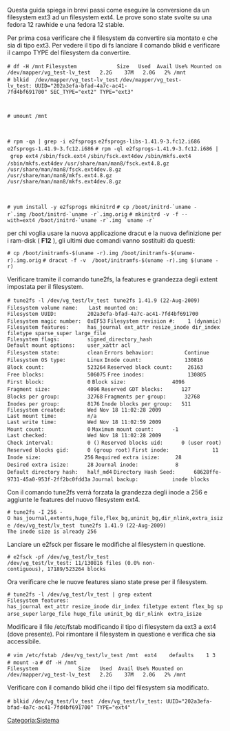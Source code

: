 Questa guida spiega in brevi passi come eseguire la conversione da un filesystem ext3 ad un filesystem ext4. Le prove sono state svolte su una fedora 12 rawhide e una fedora 12 stable.

Per prima cosa verificare che il filesystem da convertire sia montato e che sia di tipo ext3. Per vedere il tipo di fs lanciare il comando blkid e verificare il campo TYPE del filesystem da convertire.

`# df -H /mnt`
`Filesystem             Size   Used  Avail Use% Mounted on`
`/dev/mapper/vg_test-lv_test   2.2G    37M   2.0G   2% /mnt`
`# blkid  /dev/mapper/vg_test-lv_test`
`/dev/mapper/vg_test-lv_test: UUID="202a3efa-bfad-4a7c-ac41-7fd4bf691700" SEC_TYPE="ext2" TYPE="ext3" `

` `

`# umount /mnt`

` `

`# rpm -qa | grep -i e2fsprogs`
`e2fsprogs-libs-1.41.9-3.fc12.i686`
`e2fsprogs-1.41.9-3.fc12.i686`
`# rpm -ql e2fsprogs-1.41.9-3.fc12.i686 | grep ext4`
`/sbin/fsck.ext4`
`/sbin/fsck.ext4dev`
`/sbin/mkfs.ext4`
`/sbin/mkfs.ext4dev`
`/usr/share/man/man8/fsck.ext4.8.gz`
`/usr/share/man/man8/fsck.ext4dev.8.gz`
`/usr/share/man/man8/mkfs.ext4.8.gz`
`/usr/share/man/man8/mkfs.ext4dev.8.gz`

` `

`# yum install -y e2fsprogs mkinitrd`
`` # cp /boot/initrd-`uname -r`.img /boot/initrd-`uname -r`.img.orig ``
`` # mkinitrd -v -f --with=ext4 /boot/initrd-`uname -r`.img `uname -r` ``

per chi voglia usare la nuova applicazione dracut e la nuova definizione per i ram-disk ( **F12** ), gli ultimi due comandi vanno sostituiti da questi:

`# cp /boot/initramfs-$(uname -r).img /boot/initramfs-$(uname-r).img.orig`
`# dracut -f -v  /boot/initramfs-$(uname -r).img $(uname -r)`

Verificare tramite il comando tune2fs, la features e grandezza degli extent impostata per il filesystem.

`# tune2fs -l /dev/vg_test/lv_test `
`tune2fs 1.41.9 (22-Aug-2009)`
`Filesystem volume name:   `<none>
`Last mounted on:          `<not available>
`Filesystem UUID:          202a3efa-bfad-4a7c-ac41-7fd4bf691700`
`Filesystem magic number:  0xEF53`
`Filesystem revision #:    1 (dynamic)`
`Filesystem features:      has_journal ext_attr resize_inode dir_index filetype sparse_super large_file`
`Filesystem flags:         signed_directory_hash `
`Default mount options:    user_xattr acl`
`Filesystem state:         clean`
`Errors behavior:          Continue`
`Filesystem OS type:       Linux`
`Inode count:              130816`
`Block count:              523264`
`Reserved block count:     26163`
`Free blocks:              506075`
`Free inodes:              130805`
`First block:              0`
`Block size:               4096`
`Fragment size:            4096`
`Reserved GDT blocks:      127`
`Blocks per group:         32768`
`Fragments per group:      32768`
`Inodes per group:         8176`
`Inode blocks per group:   511`
`Filesystem created:       Wed Nov 18 11:02:28 2009`
`Last mount time:          n/a`
`Last write time:          Wed Nov 18 11:02:59 2009`
`Mount count:              0`
`Maximum mount count:      -1`
`Last checked:             Wed Nov 18 11:02:28 2009`
`Check interval:           0 (`<none>`)`
`Reserved blocks uid:      0 (user root)`
`Reserved blocks gid:      0 (group root)`
`First inode:              11`
`Inode size:              256`
`Required extra isize:     28`
`Desired extra isize:      28`
`Journal inode:            8`
`Default directory hash:   half_md4`
`Directory Hash Seed:      68628ffe-9731-45a0-953f-2ff2bc0fdd3a`
`Journal backup:           inode blocks`

Con il comando tune2fs verrà forzata la grandezza degli inode a 256 e aggiunte le features del nuovo filesystem ext4.

`# tune2fs -I 256 -O has_journal,extents,huge_file,flex_bg,uninit_bg,dir_nlink,extra_isize /dev/vg_test/lv_test `
`tune2fs 1.41.9 (22-Aug-2009)`
`The inode size is already 256`

Lanciare un e2fsck per fissare le modifiche al filesystem in questione.

`# e2fsck -pf /dev/vg_test/lv_test`
`/dev/vg_test/lv_test: 11/130816 files (0.0% non-contiguous), 17189/523264 blocks`

Ora verificare che le nuove features siano state prese per il filesystem.

`# tune2fs -l /dev/vg_test/lv_test | grep extent`
`Filesystem features:      `
`has_journal ext_attr resize_inode dir_index filetype extent flex_bg sparse_super`
`large_file huge_file uninit_bg dir_nlink `
`extra_isize`

Modificare il file /etc/fstab modificando il tipo di filesystem da ext3 a ext4 (dove presente). Poi rimontare il filesystem in questione e verifica che sia accessibile.

`# vim /etc/fstab `
`/dev/vg_test/lv_test /mnt  ext4    defaults    1 3`
`# mount -a`
`# df -H /mnt`
`Filesystem             Size   Used  Avail Use% Mounted on`
`/dev/mapper/vg_test-lv_test   2.2G    37M   2.0G   2% /mnt`

Verificare con il comando blkid che il tipo del filesystem sia modificato.

`# blkid /dev/vg_test/lv_test `
`/dev/vg_test/lv_test: UUID="202a3efa-bfad-4a7c-ac41-7fd4bf691700" TYPE="ext4"`

<Categoria:Sistema>
